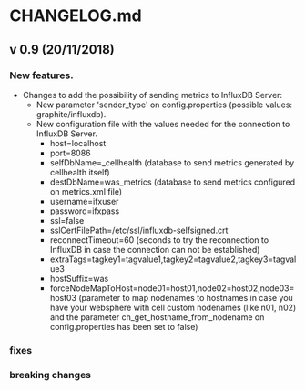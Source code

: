 # CHANGELOG.md

## v 0.9  (20/11/2018)

### New features.

* Changes to add the possibility of sending metrics to InfluxDB Server:
  * New parameter 'sender_type' on config.properties (possible values: graphite/influxdb).
  * New configuration file with the values needed for the connection to InfluxDB Server.
    * host=localhost
    * port=8086
    * selfDbName=_cellhealth (database to send metrics generated by cellhealth itself)
    * destDbName=was_metrics (database to send metrics configured on metrics.xml file)
    * username=ifxuser
    * password=ifxpass
    * ssl=false
    * sslCertFilePath=/etc/ssl/influxdb-selfsigned.crt
    * reconnectTimeout=60 (seconds to try the reconnection to InfluxDB in case the connection can not be established)
    * extraTags=tagkey1=tagvalue1,tagkey2=tagvalue2,tagkey3=tagvalue3
    * hostSuffix=was
    * forceNodeMapToHost=node01=host01,node02=host02,node03=host03 (parameter to map nodenames to hostnames in case you have your websphere with cell custom nodenames (like n01, n02) and the parameter ch_get_hostname_from_nodename on config.properties has been set to false)

### fixes


### breaking changes


